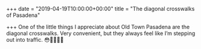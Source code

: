 +++
date = "2019-04-19T10:00:00+00:00"
title = "The diagonal crosswalks of Pasadena"

+++
One of the little things I appreciate about Old Town Pasadena are the diagonal crosswalks. Very convenient, but they always feel like I’m stepping out into traffic. 😳🚶🏻‍♂️🚌